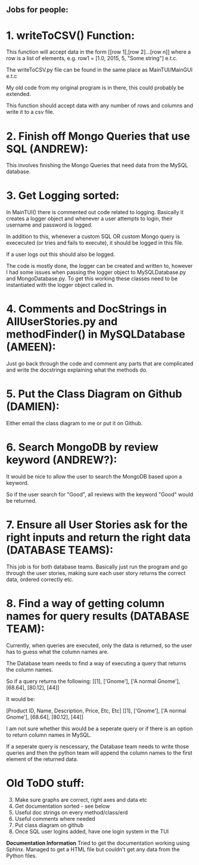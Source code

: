 ## Jobs for people:

# 1. writeToCSV() Function:

This function will accept data in the form [[row 1],[row 2]...[row n]] where a row is a list of elements, e.g. row1 = [1.0, 2015, 5, "Some string"] e.t.c.

The writeToCSV.py file can be found in the same place as MainTUI/MainGUI e.t.c

My old code from my original program is in there, this could probably be extended.

This function should accept data with any number of rows and columns and write it to a csv file.

# 2. Finish off Mongo Queries that use SQL (ANDREW):

This involves finishing the Mongo Queries that need data from the MySQL database.

# 3. Get Logging sorted:

In MainTUI() there is commented out code related to logging. Basically it creates a logger object and whenever a user attempts to login, their username and password is logged.

In addition to this, whenever a custom SQL OR custom Mongo query is exececuted (or tries and fails to execute), it should be logged in this file.

If a user logs out this should also be logged.

The code is mostly done, the logger can be created and written to, however I had some issues when passing the logger object to MySQLDatabase.py and MongoDatabase.py. To get this working these classes need to be instantiated with the logger object called in.

# 4. Comments and DocStrings in AllUserStories.py and methodFinder() in MySQLDatabase (AMEEN):

Just go back through the code and comment any parts that are complicated and write the docstrings explaining what the methods do.

# 5. Put the Class Diagram on Github (DAMIEN):

Either email the class diagram to me or put it on Github.

# 6. Search MongoDB by review keyword (ANDREW?):

It would be nice to allow the user to search the MongoDB based upon a keyword.

So if the user search for "Good", all reviews with the keyword "Good" would be returned.

# 7. Ensure all User Stories ask for the right inputs and return the right data (DATABASE TEAMS):

This job is for both database teams. Basically just run the program and go through the user stories, making sure each user story returns the correct data, ordered correctly etc.

# 8. Find a way of getting column names for query results (DATABASE TEAM):

Currently, when queries are executed, only the data is returned, so the user has to guess what the column names are.

The Database team needs to find a way of executing a query that returns the column names.

So if a query returns the following: [[1], ['Gnome'], ['A normal Gnome'], [68.64], [80.12], [44]]

It would be: 

[Product ID, Name, Description, Price, Etc, Etc]
[[1], ['Gnome'], ['A normal Gnome'], [68.64], [80.12], [44]]

I am not sure whether this would be a seperate query or if there is an option to return column names in MySQL.

If a seperate query is nescessary, the Database team needs to write those queries and then the python team will append the column names to the first element of the returned data.


# Old ToDO stuff:

3. Make sure graphs are correct, right axes and data etc
5. Get documentation sorted - see below
6. Useful doc strings on every method/class/erd
7. Useful comments where needed
8. Put class diagram on github
9. Once SQL user logins added, have one login system in the TUI

**Documentation Information**
Tried to get the documentation working using Sphinx. Managed to get a HTML file but couldn't get any data from the Python files.



